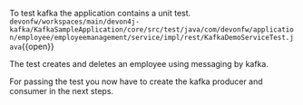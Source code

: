 To test kafka the application contains a unit test.
`devonfw/workspaces/main/devon4j-kafka/KafkaSampleApplication/core/src/test/java/com/devonfw/application/employee/employeemanagement/service/impl/rest/KafkaDemoServiceTest.java`{{open}}

The test creates and deletes an employee using messaging by kafka.

For passing the test you now have to create the kafka producer and consumer in the next steps.